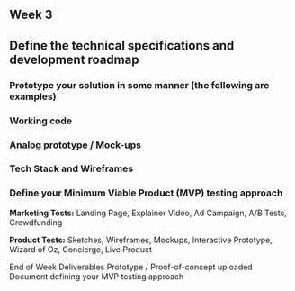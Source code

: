 ## Week 3


##  Define the technical specifications and development roadmap



### Prototype your solution in some manner (the following are examples)

### Working code

### Analog prototype / Mock-ups

### Tech Stack and Wireframes

### Define your Minimum Viable Product (MVP) testing approach

**Marketing Tests:** Landing Page, Explainer Video, Ad Campaign, A/B Tests, Crowdfunding

**Product Tests:** Sketches, Wireframes, Mockups, Interactive
Prototype, Wizard of Oz, Concierge, Live Product

 End of Week Deliverables
 Prototype / Proof-of-concept uploaded
 Document defining your MVP testing approach
